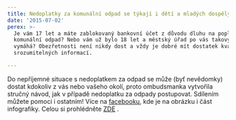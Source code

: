 ```yaml
---
title: Nedoplatky za komunální odpad se týkají i dětí a mladých dospělých
date: '2015-07-02'
perex: >-
  Je vám 17 let a máte zablokovaný bankovní účet z důvodu dluhu na poplatku za
  komunální odpad? Nebo vám už bylo 18 let a městský úřad po vás takovýto dluh
  vymáhá? Obezřetnosti není nikdy dost a vždy je dobré mít dostatek kvalitních a
  srozumitelných informací.

---
```



<p>Do nepříjemné situace s nedoplatkem za odpad se může (byť nevědomky) dostat kdokoliv z vás nebo vašeho okolí, proto ombudsmanka vytvořila stručný návod, jak v případě nedoplatku za odpady postupovat. Sdílením můžete pomoci i ostatním! Více na <a href="https://www.facebook.com/verejny.ochrance.prav/photos/a.523677494346598.1073741829.520555461325468/853083111406033/?type=1&amp;theater" target="_blank">facebooku</a>, kde je na obrázku i část infografiky. Celou si prohlédněte <a title="Otevření do nového okna" href="http://www.ochrance.cz/index.php?id=102509" target="_blank">ZDE</a>&nbsp;<img alt="" src="typo3/ext/od_linkdesc/icons/external.gif" class="od_linkdesc_icon_external" />.</p>

